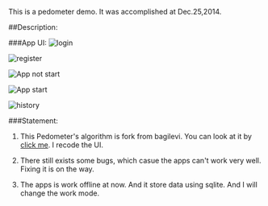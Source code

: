 
This is a pedometer demo. It was accomplished at Dec.25,2014.

##Description:

###App UI:
![login](/image/login.jpg)

![register](/image/register.jpg)

![App not start](/image/not_start.png)

![App start](/image/start.png)

![history](/image/history.png)

###Statement:
1. This Pedometer's algorithm is fork from bagilevi. You can look at it by [click me](https://github.com/bagilevi/android-pedometer). I recode the UI.

2. There still exists some bugs, which casue the apps can't work very well. Fixing it is on the way.

3. The apps is work offline at now. And it store data using sqlite. And I will change the work mode.




